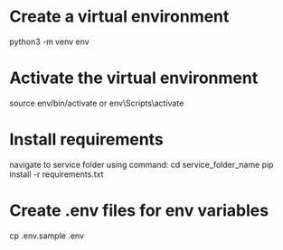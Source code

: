# Create a virtual environment
python3 -m venv env

# Activate the virtual environment
source env/bin/activate 
or 
env\Scripts\activate

# Install requirements
navigate to service folder using command: cd service_folder_name
pip install -r requirements.txt

# Create .env files for env variables
cp .env.sample .env